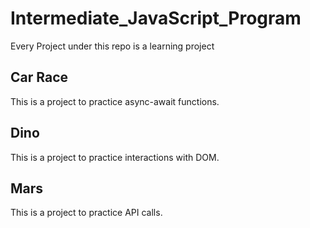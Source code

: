 # Intermediate_JavaScript_Program
Every Project under this repo is a learning project
## Car Race
This is a project to practice async-await functions. 
## Dino
This is a project to practice interactions with DOM.
## Mars
This is a project to practice API calls.
